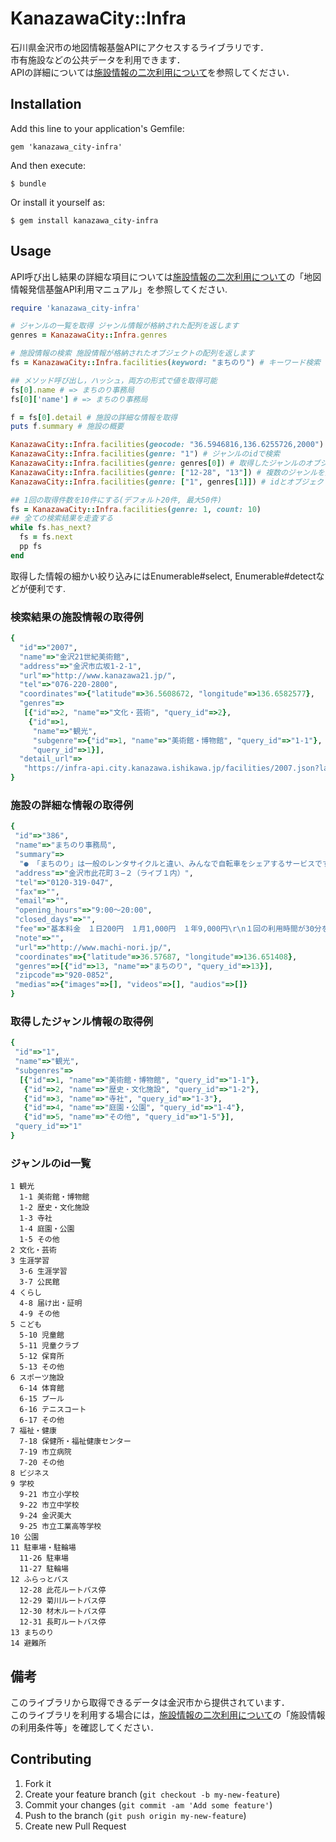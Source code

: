 # KanazawaCity::Infra

石川県金沢市の地図情報基盤APIにアクセスするライブラリです．  
市有施設などの公共データを利用できます．  
APIの詳細については[施設情報の二次利用について](http://www4.city.kanazawa.lg.jp/11010/opendata/index.html)を参照してください．

## Installation

Add this line to your application's Gemfile:

    gem 'kanazawa_city-infra'

And then execute:

    $ bundle

Or install it yourself as:

    $ gem install kanazawa_city-infra

## Usage

API呼び出し結果の詳細な項目については[施設情報の二次利用について](http://www4.city.kanazawa.lg.jp/11010/opendata/index.html)の「地図情報発信基盤API利用マニュアル」を参照してください.
```ruby
require 'kanazawa_city-infra'

# ジャンルの一覧を取得 ジャンル情報が格納された配列を返します
genres = KanazawaCity::Infra.genres

# 施設情報の検索 施設情報が格納されたオブジェクトの配列を返します
fs = KanazawaCity::Infra.facilities(keyword: "まちのり") # キーワード検索

## メソッド呼び出し，ハッシュ，両方の形式で値を取得可能
fs[0].name # => まちのり事務局 
fs[0]['name'] # => まちのり事務局

f = fs[0].detail # 施設の詳細な情報を取得
puts f.summary # 施設の概要

KanazawaCity::Infra.facilities(geocode: "36.5946816,136.6255726,2000") # 範囲検索
KanazawaCity::Infra.facilities(genre: "1") # ジャンルのidで検索 
KanazawaCity::Infra.facilities(genre: genres[0]) # 取得したジャンルのオブジェクトで検索
KanazawaCity::Infra.facilities(genre: ["12-28", "13"]) # 複数のジャンルを指定
KanazawaCity::Infra.facilities(genre: ["1", genres[1]]) # idとオブジェクトを組み合わせることも可能

## 1回の取得件数を10件にする(デフォルト20件, 最大50件)
fs = KanazawaCity::Infra.facilities(genre: 1, count: 10)
## 全ての検索結果を走査する
while fs.has_next?
  fs = fs.next
  pp fs
end
```
取得した情報の細かい絞り込みにはEnumerable#select, Enumerable#detectなどが便利です.

### 検索結果の施設情報の取得例
```ruby
{
  "id"=>"2007",
  "name"=>"金沢21世紀美術館",
  "address"=>"金沢市広坂1-2-1",
  "url"=>"http://www.kanazawa21.jp/",
  "tel"=>"076-220-2800",
  "coordinates"=>{"latitude"=>36.5608672, "longitude"=>136.6582577},
  "genres"=>
   [{"id"=>2, "name"=>"文化・芸術", "query_id"=>2},
    {"id"=>1,
     "name"=>"観光",
     "subgenre"=>{"id"=>1, "name"=>"美術館・博物館", "query_id"=>"1-1"},
     "query_id"=>1}],
  "detail_url"=>
   "https://infra-api.city.kanazawa.ishikawa.jp/facilities/2007.json?lang=ja"
}
```

### 施設の詳細な情報の取得例
```ruby
{
 "id"=>"386",
 "name"=>"まちのり事務局",
 "summary"=>
  "● 「まちのり」は一般のレンタサイクルと違い、みんなで自転車をシェアするサービスです。\r\n● まちなかに設置した19ヶ所のサイクルポート（貸出・返却拠点）及びまちのり事務局であれば、どこでも自転車の貸出・返却ができます（貸出場所と違うポートに返却できます）。\r\n● 自転車を借りたら30分以内に、目的地近くのポートに返却してください。",
 "address"=>"金沢市此花町３−２（ライブ１内）",
 "tel"=>"0120-319-047",
 "fax"=>"",
 "email"=>"",
 "opening_hours"=>"9:00～20:00",
 "closed_days"=>"",
 "fee"=>"基本料金　１日200円　１月1,000円　１年9,000円\r\n１回の利用時間が30分を超えると30分ごとに200円が加算",
 "note"=>"",
 "url"=>"http://www.machi-nori.jp/",
 "coordinates"=>{"latitude"=>36.57687, "longitude"=>136.651408},
 "genres"=>[{"id"=>13, "name"=>"まちのり", "query_id"=>13}],
 "zipcode"=>"920-0852",
 "medias"=>{"images"=>[], "videos"=>[], "audios"=>[]}
}
```

### 取得したジャンル情報の取得例
```ruby
{
 "id"=>"1",
 "name"=>"観光",
 "subgenres"=>
  [{"id"=>1, "name"=>"美術館・博物館", "query_id"=>"1-1"},
   {"id"=>2, "name"=>"歴史・文化施設", "query_id"=>"1-2"},
   {"id"=>3, "name"=>"寺社", "query_id"=>"1-3"},
   {"id"=>4, "name"=>"庭園・公園", "query_id"=>"1-4"},
   {"id"=>5, "name"=>"その他", "query_id"=>"1-5"}],
 "query_id"=>"1"
}
```

### ジャンルのid一覧
```
1 観光
  1-1 美術館・博物館
  1-2 歴史・文化施設
  1-3 寺社
  1-4 庭園・公園
  1-5 その他
2 文化・芸術
3 生涯学習
  3-6 生涯学習
  3-7 公民館
4 くらし
  4-8 届け出・証明
  4-9 その他
5 こども
  5-10 児童館
  5-11 児童クラブ
  5-12 保育所
  5-13 その他
6 スポーツ施設
  6-14 体育館
  6-15 プール
  6-16 テニスコート
  6-17 その他
7 福祉・健康
  7-18 保健所・福祉健康センター
  7-19 市立病院
  7-20 その他
8 ビジネス
9 学校
  9-21 市立小学校
  9-22 市立中学校
  9-24 金沢美大
  9-25 市立工業高等学校
10 公園
11 駐車場・駐輪場
  11-26 駐車場
  11-27 駐輪場
12 ふらっとバス
  12-28 此花ルートバス停
  12-29 菊川ルートバス停
  12-30 材木ルートバス停
  12-31 長町ルートバス停
13 まちのり
14 避難所
```

## 備考 
このライブラリから取得できるデータは金沢市から提供されています．  
このライブラリを利用する場合には，[施設情報の二次利用について](http://www4.city.kanazawa.lg.jp/11010/opendata/index.html)の「施設情報の利用条件等」を確認してください．

## Contributing

1. Fork it
2. Create your feature branch (`git checkout -b my-new-feature`)
3. Commit your changes (`git commit -am 'Add some feature'`)
4. Push to the branch (`git push origin my-new-feature`)
5. Create new Pull Request
